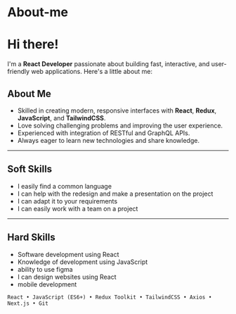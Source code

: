 # About-me

# Hi there! 

I'm a **React Developer** passionate about building fast, interactive, and user-friendly web applications. Here's a little about me:  

##  About Me  
- Skilled in creating modern, responsive interfaces with **React**, **Redux**, **JavaScript**, and **TailwindCSS**.  
- Love solving challenging problems and improving the user experience.  
- Experienced with integration of RESTful and GraphQL APIs.  
- Always eager to learn new technologies and share knowledge.  

---

## Soft Skills  
- I easily find a common language
- I can help with the redesign and make a presentation on the project
- I can adapt it to your requirements
- I can easily work with a team on a project

---
## Hard Skills  

- Software development using React
- Knowledge of development using JavaScript
- ability to use figma
- I can design websites using React
- mobile development



```text
React • JavaScript (ES6+) • Redux Toolkit • TailwindCSS • Axios • Next.js • Git
